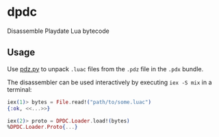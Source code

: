 # dpdc

Disassemble Playdate Lua bytecode

## Usage

Use [pdz.py](https://github.com/jaames/playdate-reverse-engineering) to unpack `.luac` files from the `.pdz` file in the `.pdx` bundle.

The disassembler can be used interactively by executing `iex -S mix` in a terminal:

```elixir
iex(1)> bytes = File.read!("path/to/some.luac")
{:ok, <<...>>}

iex(2)> proto = DPDC.Loader.load!(bytes)
%DPDC.Loader.Proto{...}
```
